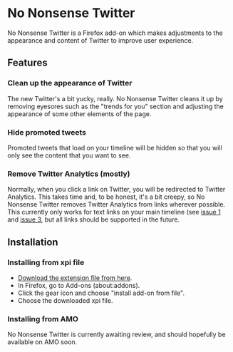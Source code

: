 # No Nonsense Twitter
No Nonsense Twitter is a Firefox add-on which makes adjustments to the appearance and content of Twitter to improve user experience.

## Features

### Clean up the appearance of Twitter
The new Twitter's a bit yucky, really. No Nonsense Twitter cleans it up by removing eyesores such as the "trends for you" section and adjusting the appearance of some other elements of the page.

### Hide promoted tweets
Promoted tweets that load on your timeline will be hidden so that you will only see the content that you want to see.

### Remove Twitter Analytics (mostly)
Normally, when you click a link on Twitter, you will be redirected to Twitter Analytics. This takes time and, to be honest, it's a bit creepy, so No Nonsense Twitter removes Twitter Analytics from links wherever possible. This currently only works for text links on your main timeline (see [issue 1](https://github.com/Pantonshire/NoNonsenseTwitter/issues/1) and [issue 3](https://github.com/Pantonshire/NoNonsenseTwitter/issues/3), but all links should be supported in the future.

## Installation

### Installing from xpi file
- [Download the extension file from here](https://github.com/Pantonshire/NoNonsenseTwitter/blob/master/builds/no_nonsense_twitter-1.0-fx.xpi).
- In Firefox, go to Add-ons (about:addons).
- Click the gear icon and choose "install add-on from file".
- Choose the downloaded xpi file.

### Installing from AMO
No Nonsense Twitter is currently awaiting review, and should hopefully be available on AMO soon.

